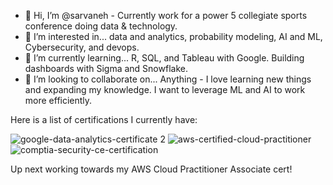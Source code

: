 - 👋 Hi, I’m @sarvaneh - Currently work for a power 5 collegiate sports conference doing data & technology. 
- 👀 I’m interested in... data and analytics, probability modeling, AI and ML, Cybersecurity, and devops. 
- 🌱 I’m currently learning... R, SQL, and Tableau with Google. Building dashboards with Sigma and Snowflake.   
- 💞️ I’m looking to collaborate on... Anything - I love learning new things and expanding my knowledge. I want to leverage ML and AI to work more efficiently.

Here is a list of certifications I currently have:



![google-data-analytics-certificate 2](https://github.com/sarvaneh/sarvaneh/assets/135994449/7229778c-a2f5-4497-9daa-a49318e8c4a6)
![aws-certified-cloud-practitioner](https://github.com/sarvaneh/sarvaneh/assets/135994449/42fc405f-ccfc-4950-ae64-fc6bed873e7c)
![comptia-security-ce-certification](https://github.com/sarvaneh/sarvaneh/assets/135994449/40bba140-dd49-46d5-b629-f9f7917cb64d)

Up next working towards my AWS Cloud Practitioner Associate cert!

<!---
sarvaneh/sarvaneh is a ✨ special ✨ repository because its `README.md` (this file) appears on your GitHub profile.
You can click the Preview link to take a look at your changes.
--->
